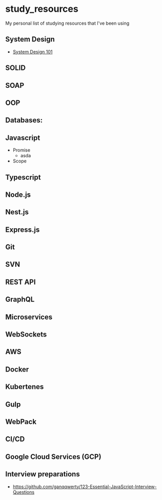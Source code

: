 # study_resources
My personal list of studying resources that I've been using


## System Design
- [System Design 101](https://www.youtube.com/watch?v=Y-Gl4HEyeUQ&list=PLkZYeFmDuaN37TGlJ79pWOEIt-XcFa8Ev)

## SOLID
## SOAP
## OOP
## Databases:

## Javascript
- Promise
  - asda
- Scope
## Typescript
## Node.js
## Nest.js
## Express.js
## Git 
## SVN
## REST API
## GraphQL
## Microservices
## WebSockets
## AWS
## Docker
## Kubertenes
## Gulp 
## WebPack

## CI/CD
## Google Cloud Services (GCP)
## Interview preparations 
- https://github.com/ganqqwerty/123-Essential-JavaScript-Interview-Questions
